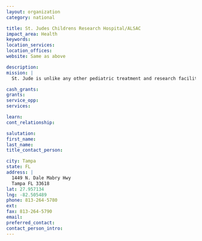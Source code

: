 ```yaml
---
layout: organization
category: national

title: St. Judes Childrens Research Hospital/ALSAC
impact_area: Health
keywords: 
location_services: 
location_offices: 
website: Same as above

description: 
mission: |
  St. Jude is unlike any other pediatric treatment and research facility. Discoveries made here have completely changed how the world treats children with cancer and other catastrophic diseases. With research and patient care under one roof, St. Jude is where some of today's most gifted researchers are able to do science more quickly.

cash_grants: 
grants: 
service_opp: 
services: 

learn: 
cont_relationship: 

salutation: 
first_name: 
last_name: 
title_contact_person: 

city: Tampa
state: FL
address: |
  1449 N. Dale Mabry Hwy  
  Tampa FL 33618
lat: 27.957134
lng: -82.505489
phone: 813-264-5780
ext: 
fax: 813-264-5790
email: 
preferred_contact: 
contact_person_intro: 
---
```

